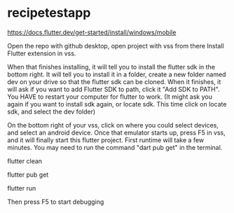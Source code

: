 # recipetestapp
 
https://docs.flutter.dev/get-started/install/windows/mobile

Open the repo with github desktop, open project with vss from there Install Flutter extension in vss.

When that finishes installing, it will tell you to install the flutter sdk in the bottom right. It will tell you to install it in a folder, create a new folder named dev on your drive so that the flutter sdk can be cloned. When it finishes, it will ask if you want to add Flutter SDK to path, click it "Add SDK to PATH". You HAVE to restart your computer for flutter to work. (It might ask you again if you want to install sdk again, or locate sdk. This time click on locate sdk, and select the dev folder)

On the bottom right of your vss, click on where you could select devices, and select an android device. Once that emulator starts up, press F5 in vss, and it will finally start this flutter project. First runtime will take a few minutes. You may need to run the command "dart pub get" in the terminal.

flutter clean

flutter pub get

flutter run

Then press F5 to start debugging
